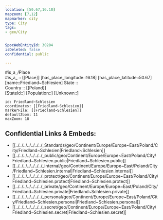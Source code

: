 ```yaml
---
location: [50.67,16.18] 
mapzoom: [7,12] 
mapmarker: city 
type: City
tags:
- geo/City


SpocWebEntityId: 30284
isDeleted: false
confidential: public

---
```

#is_a_/Place  
#is_a_ :: [[Place]] 
[has_place_longitude::16.18] 
[has_place_latitude::50.67] 
[name::Friedland~Schlesien] 
State ::  
Country :: [[Poland]]  
[StateId::] 
[Population::] 
[Unknown::] 


```leaflet
id: Friedland~Schlesien
coordinates: [[Friedland~Schlesien]] 
markerFile: [[Friedland~Schlesien]] 
defaultZoom: 11 
maxZoom: 18
```


## Confidential Links & Embeds: 
- [[../../../../../../../_Standards/geo/Continent/Europe/Europe~East/Poland/City/Friedland~Schlesien|Friedland~Schlesien]] 
- [[../../../../../../../_public/geo/Continent/Europe/Europe~East/Poland/City/Friedland~Schlesien.public|Friedland~Schlesien.public]] 
- [[../../../../../../../_internal/geo/Continent/Europe/Europe~East/Poland/City/Friedland~Schlesien.internal|Friedland~Schlesien.internal]] 
- [[../../../../../../../_protect/geo/Continent/Europe/Europe~East/Poland/City/Friedland~Schlesien.protect|Friedland~Schlesien.protect]] 
- [[../../../../../../../_private/geo/Continent/Europe/Europe~East/Poland/City/Friedland~Schlesien.private|Friedland~Schlesien.private]] 
- [[../../../../../../../_personal/geo/Continent/Europe/Europe~East/Poland/City/Friedland~Schlesien.personal|Friedland~Schlesien.personal]] 
- [[../../../../../../../_secret/geo/Continent/Europe/Europe~East/Poland/City/Friedland~Schlesien.secret|Friedland~Schlesien.secret]] 
